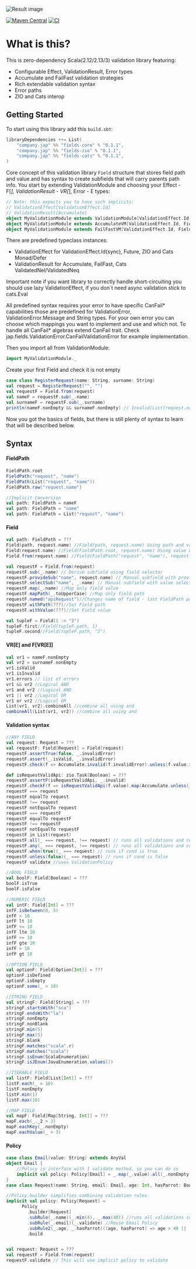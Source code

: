 ![Result image](assets/jap-logo.png)

[![Maven Central](https://maven-badges.herokuapp.com/maven-central/company.jap/fields-core_2.13/badge.svg)](https://maven-badges.herokuapp.com/maven-central/company.jap/fields-core_2.13)
[![CI](https://github.com/jap-company/fields/workflows/CI/badge.svg)](https://github.com/jap-company/fields/actions?query=workflow%3A%22CI%22)

# What is this?
This is zero-dependency Scala(2.12/2.13/3) validation library featuring:

* Configurable Effect, ValidationResult, Error types
* Accumulate and FailFast validation strategies 
* Rich extendable validation syntax
* Error paths
* ZIO and Cats interop

## Getting Started
To start using this library add this `build.sbt`:

```scala
libraryDependencies ++= List(
    "company.jap" %% "fields-core" % "0.1.1",
    "company.jap" %% "fields-zio" % "0.1.1",
    "company.jap" %% "fields-cats" % "0.1.1",
)
```
Core concept of this validation library `Field` structure that stores field path and value and has syntax to create subfields that will carry parents path info.
You start by extending ValidationModule and choosing your Effect - F[_], ValidationResult - VR[_], Error - E types:
```scala
// Note: this expects you to have such implicits:
// ValidationEffect[ValidationEffect.Id]
// ValidationResult[Accumulate]
object MyValidationModule extends ValidationModule[ValidationEffect.Id, Accumulate, FieldError[ValidationError]]
object MyValidationModule extends AccumulateVM[ValidationEffect.Id, FieldError[ValidationError]]
object MyValidationModule extends FailFastVM[ValidationEffect.Id, FieldError[ValidationError]]
```
There are predefined typeclass instances:
* ValidationEffect for ValidationEffect.Id(sync), Future, ZIO and Cats Monad/Defer
* ValidationResult for Accumulate, FailFast, Cats ValidatedNel/ValidatedNeq

Important note if you want library to correctly handle short-circuiting you should use lazy ValidationEffect, if you don`t need async validation stick to cats.Eval

All predefined syntax requires your error to have specific CanFail* capabilities those are predefined for ValidationError, ValidationError.Message and String types. 
For your own error you can choose which mappings you want to implement and use and which not. To handle all CanFail* algebras extend CanFail trait.
Check jap.fields.ValidationError.CanFailValidationError for example implementation. 

Then you import all from ValidationModule:
```scala
import MyValidationModule._
```
Create your first Field and check it is not empty
```scala
case class RegisterRequest(name: String, surname: String)
val request = RegisterRequest("", "")
val requestF = Field.from(request)
val nameF = requestF.sub(_.name)
val surnameF = requestF.sub(_.surname)
println(nameF.nonEmpty && surnameF.nonEmpty) // Invalid(List(request.name -> empty, request.name -> empty))
```

Now you got the basics of fields, but there is still plenty of syntax to learn that will be described below.

## Syntax
#### FieldPath
```scala
FieldPath.root
FieldPath("request", "name")
FieldPath(List("request", "name"))
FieldPath.raw("request.name")

//Implicit Conversion
val path: FieldPath = nameF
val path: FieldPath = "name"
val path: FieldPath = List("request", "name")
```

#### Field
```scala
val path: FieldPath = ???
Field(path, request.name) //Field(path, request.name) Using path and value
Field(request.name) //Field(FieldPath.root, request.name) Using value without path
Field.from(request.name) //Field(FieldPath("request", "name"), request.name) Innherit path from field selects

val requestF = Field.from(request)
requestF.sub(_.name) // Derive subfield using field selector
requestF.provideSub("name", request.name) // Manual subfield with provided value
requestF.selectSub("name", _.name) // Manual subfield with value selector
requestF.map(_.name) //Map only field value
requestF.mapPath(_.toUpperCase) //Map only field path
requestF.named("apiRequest")//Changes name of field - last FieldPath part
requestF.withPath(???)//Set Field path
requestF.withValue(???)//Set Field value

val tupleF = Field(1 -> "2")
tupleF.first//Field(tupleF.path, 1)
tupleF.second//Field(tupleF.path, "2")
```

#### VR\[E] and F\[VR\[E]]
```scala
val vr1 = nameF.nonEmpty
val vr2 = surnameF.nonEmpty
vr1.isValid
vr1.isInvalid
vr1.errors // list of errors
vr1 && vr2 //Logical AND
vr1 and vr2 //Logical AND
vr1 || vr2 //Logical OR
vr1 or vr2 //Logical OR
List(vr1, vr2).combineAll //combine all using and
combineAll(List(vr1, vr2)) //combine all using and
```

#### Validation syntax
```scala
//ANY FIELD
val request: Request = ???
val requestF: Field[Request] = Field(request)
requestF.assertTrue(false, _.invalidError)
requestF.assert(_.isValid, _.invalidError)
requestF.check(f => Accumulate.invalid(f.invalidError).unless(f.value.isValid))

def isRequestValidApi: zio.Task[Boolean] = ???
requestF.assertF(isRequestValidApi, _.invalid)
requestF.checkF(f => isRequestValidApi(f.value).map(Accumulate.unless(_)(c.custom("err"))))
requestF === request
requestF equalTo request
requestF !== request
requestF notEqualTo request
requestF === requestF
requestF equalTo requestF
requestF !== requestF
requestF notEqualTo requestF
requestF in List(request)
requestF.all(_ === request, !== request) // runs all validations and combines them using and
requestF.any(_ === request, !== request) // runs all validations and combines them using or
requestF.when(true)(_ === request) // runs if cond is true
requestF.unless(false)(_ === request) // runs if cond is false
requestF validate //uses ValidationPolicy

//BOOL FIELD
val boolF: Field[Boolean] = ???
boolF.isTrue
boolF.isFalse

//NUMERIC FIELD
val intF: Field[Int] = ???
infF.isBetween(0, 5)
infF < 10
infF lt 10
infF <= 10
infF lte 10
infF >= 10
infF gte 10
infF > 10
infF gt 10

//OPTION FIELD
val optionF: Field[Option[Int]] = ???
optionF.isDefined
optionF.isEmpty
optionF.some(_ > 10)

//STRING FIELD
val stringF: Field[String] = ???
stringF.startsWith("sca")
stringF.endsWith("la")
stringF.nonEmpty
stringF.nonBlank
stringF.min(5)
stringF.max(5)
stringF.blank
stringF.matches("scala".r)
stringF.matches("scala")
stringF.isEnum(ScalaEnumeration)
stringF.isJEnum(JavaEnumeration.values())

//ITERABLE FIELD
val listF: Field[List[Int]] = ???
listF.each(_ > 10)
listF.nonEmpty
listF.min(1)
listF.max(10)

//MAP FIELD
val mapF: Field[Map[String, Int]] = ???
mapF.each(_._2 > 3)
mapF.eachKey(_.nonEmpty)
mapF.eachValue(_ > 3)
```

#### Policy
```scala
case class Email(value: String) extends AnyVal
object Email {
    //Policy is interface with 1 validate method, so you can do so  
    implicit val policy: Policy[Email] = _.map(_.value).all(_.nonEmpty, _.max(40)) 
}
case class Request(name: String, email: Email, age: Int, hasParrot: Boolean)

//Policy.builder simplifies combining validation rules
implicit val policy: Policy[Request] =
      Policy
        .builder[Request]
        .subRule(_.name)(_.min(4), _.max(48)) //runs all validations combining using and
        .subRule(_.email)(_.validate) //Reuse Email Policy
        .subRule2(_.age, _.hasParrot)((age, hasParrot) => age > 48 || (age > 22 && hasParrot.isTrue)) //2 fields rule
        .build


val request: Request = ???
val requestF = Field.from(request)
requestF.validate // This will use implicit policy to validate
```